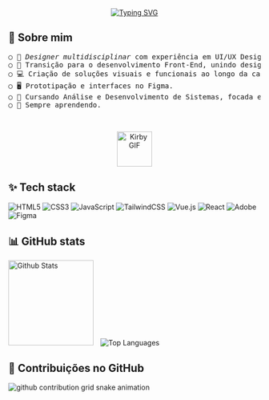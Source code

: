 <div align="center">
 <a href="https://git.io/typing-svg"><img src="https://readme-typing-svg.demolab.com?font=Fira+Code&weight=300&size=30&duration=2000&pause=1000&color=9CCFD8&center=true&vCenter=true&width=465&height=50&lines=Oi%C3%AA!%F0%9F%91%8B%F0%9F%8F%BC+Sou+a+Luana.;%C3%89+um+prazer+t%C3%AA-lo(a)+aqui." alt="Typing SVG" /></a>
</div>



## 🌠 Sobre mim

<pre>○ 💼 <i>Designer multidisciplinar</i> com experiência em UI/UX Design.
○ 🚀 Transição para o desenvolvimento Front-End, unindo design e programação.
○ 💻 Criação de soluções visuais e funcionais ao longo da carreira.
○ 🖥️ Prototipação e interfaces no Figma.
○ 📖 Cursando Análise e Desenvolvimento de Sistemas, focada em programação.
○ 🌱 Sempre aprendendo.</pre>
<br/>
<p align="center">
    <img src="https://media.tenor.com/SRDuFks8igEAAAAj/kirby.gif" alt="Kirby GIF" width="70"></p>

## ✨ Tech stack
![HTML5](https://img.shields.io/badge/html5-%23E34F26.svg?style=for-the-badge&logo=html5&logoColor=white) ![CSS3](https://img.shields.io/badge/css3-%231572B6.svg?style=for-the-badge&logo=css3&logoColor=white) ![JavaScript](https://img.shields.io/badge/javascript-%23323330.svg?style=for-the-badge&logo=javascript&logoColor=%23F7DF1E) ![TailwindCSS](https://img.shields.io/badge/tailwindcss-%2338B2AC.svg?style=for-the-badge&logo=tailwind-css&logoColor=white) ![Vue.js](https://img.shields.io/badge/vue.js-%2335495e.svg?style=for-the-badge&logo=vuedotjs&logoColor=%234FC08D) ![React](https://img.shields.io/badge/react-%2320232a.svg?style=for-the-badge&logo=react&logoColor=%2361DAFB) ![Adobe](https://img.shields.io/badge/adobe-%23FF0000.svg?style=for-the-badge&logo=adobe&logoColor=white) ![Figma](https://img.shields.io/badge/figma-%23F24E1E.svg?style=for-the-badge&logo=figma&logoColor=white)



## 📊 GitHub stats

<div align="center">
  <p align="left">
    <img 
      alt="Github Stats" 
      height="170" 
      style="margin-right: 10px;" 
      src="https://github-readme-stats.vercel.app/api?username=luloulu-lab&theme=rose_pine&hide_border=true&include_all_commits=false&count_private=false" 
    />
    <img 
      alt="Top Languages"  
      src="https://github-readme-stats.vercel.app/api/top-langs/?username=luloulu-lab&theme=rose_pine&hide_border=true" 
    />
  </p>
</div>


## 🐍 Contribuições no GitHub

<picture align="center">
  <source media="(prefers-color-scheme: dark)" srcset="https://raw.githubusercontent.com/luloulu-lab/luloulu-lab/output/github-contribution-grid-snake-dark.svg">
  <source media="(prefers-color-scheme: light)" srcset="https://raw.githubusercontent.com/luloulu-lab/luloulu-lab/output/github-contribution-grid-snake-dark.svg">
  <img align="center" alt="github contribution grid snake animation" src="https://raw.githubusercontent.com/mari4souza/luloulu-lab/output/github-contribution-grid-snake.svg">
</picture>
